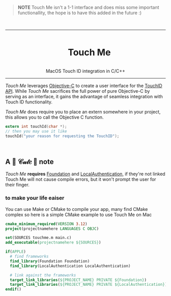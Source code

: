 > **NOTE**
Touch Me isn't a 1-1 interface and does miss some important functionallity, the hope is to have this added in the future :)

<br />

-----

<div id="user-content-toc" align="center">
  <ul>
    <summary><h1 style="display: inline-block;">Touch Me</h1></summary>
  </ul>
  <p>
	  MacOS Touch ID integration in C/C++
  </p>
</div>

-----

_Touch Me_ leverages [Objective-C](https://developer.apple.com/library/archive/documentation/Cocoa/Conceptual/ProgrammingWithObjectiveC/Introduction/Introduction.html) to create a user interface for the [TouchID API](https://developer.apple.com/documentation/localauthentication/accessing_keychain_items_with_face_id_or_touch_id). While _Touch Me_ sacrifices the full power of pure Objective-C by serving as an interface, it gains the advantage of seamless integration with Touch ID functionality.

_Touch Me_ does require you to place an extern somewhere in your project, this allows you to call the Objective C function.
```c
extern int touchId(char *);
// then you may use it like
touchId("your reason for requesting the TouchID");
```

<br />

## A 🌸 𝒞𝓊𝓉𝑒 🌸  note
*Touch Me* **requires**   [Foundation](https://developer.apple.com/documentation/foundation) and [LocalAuthentication](https://developer.apple.com/documentation/localauthentication), if they're not linked Touch Me will not cause compile errors, but it won't prompt the user for their finger.

### to make your life eaiser
You can use Make or CMake to compile your app, many find CMake complex so here is a simple CMake example to use Touch Me on Mac

```cmake
cmake_minimum_required(VERSION 3.12)
project(projectnamehere LANGUAGES C OBJC)

set(SOURCES touchme.m main.c)
add_executable(projectnamehere ${SOURCES})

if(APPLE)
  # find frameworks
  find_library(Foundation Foundation)
  find_library(LocalAuthentication LocalAuthentication)

  # link against the frameworks
  target_link_libraries(${PROJECT_NAME} PRIVATE ${Foundation})
  target_link_libraries(${PROJECT_NAME} PRIVATE ${LocalAuthentication})
endif()
```
